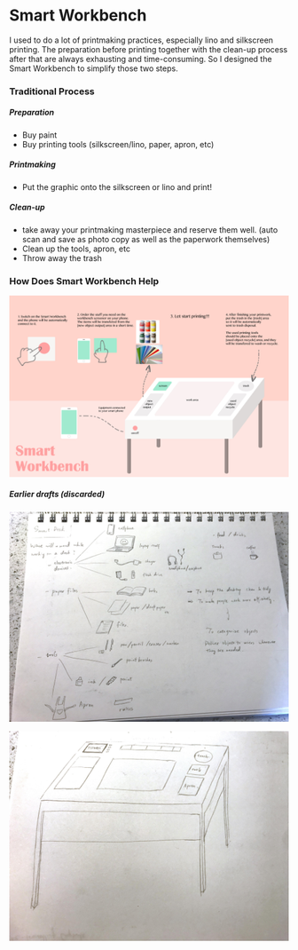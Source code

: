 
# Smart Workbench


I used to do a lot of printmaking practices, especially lino and silkscreen printing.
The preparation before printing together with the clean-up process after that are always exhausting and time-consuming. So I designed the Smart Workbench to simplify those two steps.


### Traditional Process
##### Preparation
* Buy paint
* Buy printing tools (silkscreen/lino, paper, apron, etc)

##### Printmaking
* Put the graphic onto the silkscreen or lino and print!


##### Clean-up
* take away your printmaking masterpiece and reserve them well. (auto scan and save as photo copy as well as the paperwork themselves)
* Clean up the tools, apron, etc
* Throw away the trash


### How Does Smart Workbench Help

![Smart Workbench](smartworkbench.jpg)


##### Earlier drafts (discarded)

![brainstorm.jpg](brainstorm.JPG)


![DESK](desk1.JPG)
